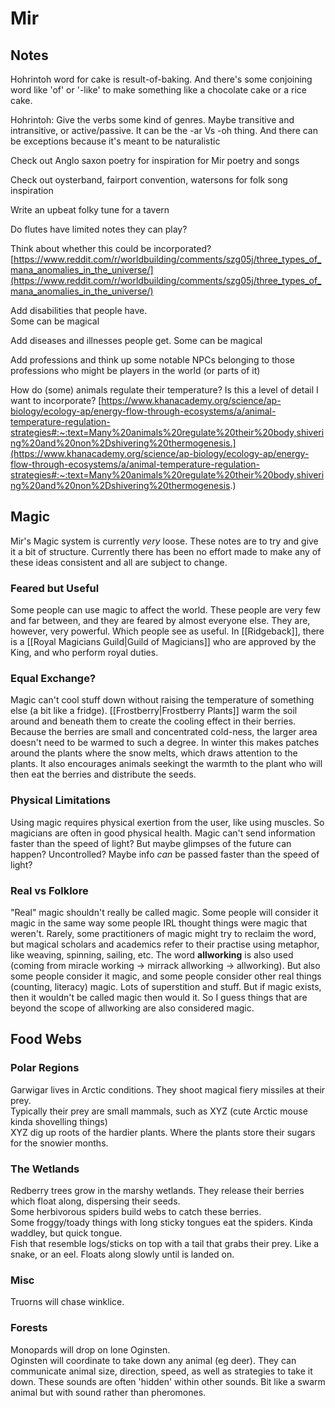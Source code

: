 # Mir

## Notes

Hohrintoh word for cake is result-of-baking. And there's some conjoining word like 'of' or '-like' to make something like a chocolate cake or a rice cake.

Hohrintoh: Give the verbs some kind of genres. Maybe transitive and intransitive, or active/passive. It can be the -ar Vs -oh thing. And there can be exceptions because it's meant to be naturalistic

Check out Anglo saxon poetry for inspiration for Mir poetry and songs  
  
Check out oysterband, fairport convention, watersons for folk song inspiration  
  
Write an upbeat folky tune for a tavern  
  
Do flutes have limited notes they can play?  
  
Think about whether this could be incorporated?  
[https://www.reddit.com/r/worldbuilding/comments/szg05j/three_types_of_mana_anomalies_in_the_universe/](https://www.reddit.com/r/worldbuilding/comments/szg05j/three_types_of_mana_anomalies_in_the_universe/)

Add disabilities that people have.  
Some can be magical  

Add diseases and illnesses people get.
Some can be magical
  
Add professions and think up some notable NPCs belonging to those professions who might be players in the world (or parts of it)

How do (some) animals regulate their temperature? Is this a level of detail I want to incorporate?
[https://www.khanacademy.org/science/ap-biology/ecology-ap/energy-flow-through-ecosystems/a/animal-temperature-regulation-strategies#:~:text=Many%20animals%20regulate%20their%20body,shivering%20and%20non%2Dshivering%20thermogenesis.](https://www.khanacademy.org/science/ap-biology/ecology-ap/energy-flow-through-ecosystems/a/animal-temperature-regulation-strategies#:~:text=Many%20animals%20regulate%20their%20body,shivering%20and%20non%2Dshivering%20thermogenesis.)

## Magic
Mir's Magic system is currently *very* loose. These notes are to try and give it a bit of structure. Currently there has been no effort made to make any of these ideas consistent and all are subject to change.

### Feared but Useful
Some people can use magic to affect the world. These people are very few and far between, and they are feared by almost everyone else. They are, however, very powerful. Which people see as useful. In [[Ridgeback]], there is a [[Royal Magicians Guild|Guild of Magicians]] who are approved by the King, and who perform royal duties.

### Equal Exchange?
Magic can't cool stuff down without raising the temperature of something else (a bit like a fridge). [[Frostberry|Frostberry Plants]] warm the soil around and beneath them to create the cooling effect in their berries. Because the berries are small and concentrated cold-ness, the larger area doesn't need to be warmed to such a degree. In winter this makes patches around the plants where the snow melts, which draws attention to the plants. It also encourages animals seekingt the warmth to the plant who will then eat the berries and distribute the seeds.

### Physical Limitations
Using magic requires physical exertion from the user, like using muscles. So magicians are often in good physical health.
Magic can't send information faster than the speed of light? But maybe glimpses of the future can happen? Uncontrolled? Maybe info *can* be passed faster than the speed of light?

### Real vs Folklore
"Real" magic shouldn't really be called magic. Some people will consider it magic in the same way some people IRL thought things were magic that weren't. Rarely, some practitioners of magic might try to reclaim the word, but magical scholars and academics refer to their practise using metaphor, like weaving, spinning, sailing, etc. 
The word **allworking** is also used (coming from miracle working -> mirrack allworking -> allworking).
But also some people consider it magic, and some people consider other real things (counting, literacy) magic.
Lots of superstition and stuff. But if magic exists, then it wouldn't be called magic then would it. So I guess things that are beyond the scope of allworking are also considered magic.

## Food Webs

### Polar Regions
Garwigar lives in Arctic conditions. They shoot magical fiery missiles at their prey.    
Typically their prey are small mammals, such as XYZ (cute Arctic mouse kinda shovelling things)  
XYZ dig up roots of the hardier plants. Where the plants store their sugars for the snowier months.  
  
### The Wetlands
Redberry trees grow in the marshy wetlands. They release their berries which float along, dispersing their seeds.  
Some herbivorous spiders build webs to catch these berries.  
Some froggy/toady things with long sticky tongues eat the spiders. Kinda waddley, but quick tongue.  
Fish that resemble logs/sticks on top with a tail that grabs their prey. Like a snake, or an eel. Floats along slowly until is landed on.  
  
### Misc
Truorns will chase winklice.  
  
### Forests
Monopards will drop on lone Oginsten.  
Oginsten will coordinate to take down any animal (eg deer). They can communicate animal size, direction, speed, as well as strategies to take it down. These sounds are often 'hidden' within other sounds. Bit like a swarm animal but with sound rather than pheromones.